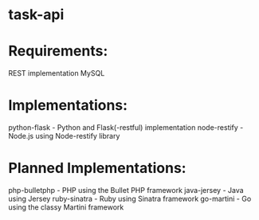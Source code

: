 task-api
========

# Requirements:

REST implementation
MySQL

# Implementations:

python-flask - Python and Flask(-restful) implementation
node-restify - Node.js using Node-restify library

# Planned Implementations:

php-bulletphp - PHP using the Bullet PHP framework
java-jersey - Java using Jersey
ruby-sinatra - Ruby using Sinatra framework
go-martini - Go using the classy Martini framework
